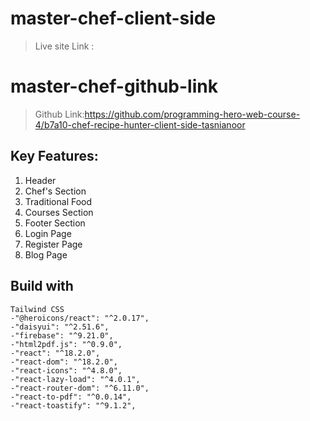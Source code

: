 # master-chef-client-side
>Live site Link :
# master-chef-github-link
>Github Link:https://github.com/programming-hero-web-course-4/b7a10-chef-recipe-hunter-client-side-tasnianoor

## Key Features:
1. Header 
2. Chef's Section
3. Traditional Food
4. Courses Section
5. Footer Section
6. Login Page
7. Register Page
8. Blog Page


## **Build with** ##
    Tailwind CSS
    -"@heroicons/react": "^2.0.17",
    -"daisyui": "^2.51.6",
    -"firebase": "^9.21.0",
    -"html2pdf.js": "^0.9.0",
    -"react": "^18.2.0",
    -"react-dom": "^18.2.0",
    -"react-icons": "^4.8.0",
    -"react-lazy-load": "^4.0.1",
    -"react-router-dom": "^6.11.0",
    -"react-to-pdf": "^0.0.14",
    -"react-toastify": "^9.1.2",
